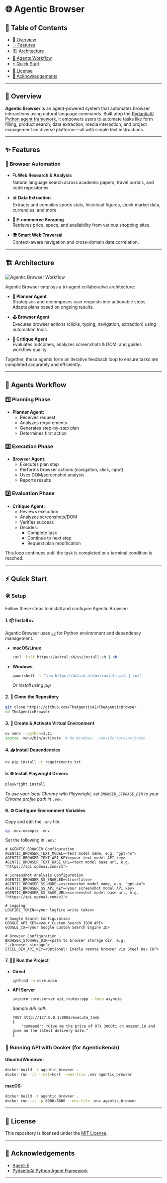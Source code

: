 # 🌐 Agentic Browser

## 📑 Table of Contents

- [📝 Overview](#overview)
- [✨ Features](#features)
- [🏗️ Architecture](#architecture)
- [🤖 Agents Workflow](#agents-workflow)
- [⚡ Quick Start](#quick-start)
- [📄 License](#license)
- [🙏 Acknowledgements](#acknowledgements)

---

## 📝 Overview

**Agentic Browser** is an agent-powered system that automates browser interactions using natural language commands. Built atop the [PydanticAI Python agent framework](https://github.com/pydantic/pydantic-ai), it empowers users to automate tasks like form filling, product search, data extraction, media interaction, and project management on diverse platforms—all with simple text instructions.

---

## ✨ Features

### 🧠 Browser Automation

- **🔍 Web Research & Analysis**  
  Natural language search across academic papers, travel portals, and code repositories.

- **📊 Data Extraction**  
  Extracts and compiles sports stats, historical figures, stock market data, currencies, and more.

- **🛒 E-commerce Scraping**  
  Retrieves price, specs, and availability from various shopping sites.

- **🌍 Smart Web Traversal**  
  Context-aware navigation and cross-domain data correlation.

---

## 🏗️ Architecture

![Agentic Browser Workflow](ta_browser_workflow.png)

Agentic Browser employs a tri-agent collaborative architecture:

- **🧩 Planner Agent**  
  Strategizes and decomposes user requests into actionable steps. Adapts plans based on ongoing results.

- **🕹️ Browser Agent**  
  Executes browser actions (clicks, typing, navigation, extraction) using automation tools.

- **🔬 Critique Agent**  
  Evaluates outcomes, analyzes screenshots & DOM, and guides workflow quality.

Together, these agents form an iterative feedback loop to ensure tasks are completed accurately and efficiently.

---

## 🤖 Agents Workflow

### 1️⃣ Planning Phase  
- **Planner Agent:**  
  - Receives request  
  - Analyzes requirements  
  - Generates step-by-step plan  
  - Determines first action

### 2️⃣ Execution Phase  
- **Browser Agent:**  
  - Executes plan step  
  - Performs browser actions (navigation, click, input)  
  - Uses DOM/screenshot analysis  
  - Reports results

### 3️⃣ Evaluation Phase  
- **Critique Agent:**  
  - Reviews execution  
  - Analyzes screenshots/DOM  
  - Verifies success  
  - Decides:  
    - Complete task  
    - Continue to next step  
    - Request plan modification

This loop continues until the task is completed or a terminal condition is reached.

---

## ⚡ Quick Start

### 🛠️ Setup

Follow these steps to install and configure Agentic Browser:

#### 1. 📦 Install `uv`

Agentic Browser uses [`uv`](https://github.com/astral-sh/uv) for Python environment and dependency management.

- **macOS/Linux**
  ```bash
  curl -LsSf https://astral.sh/uv/install.sh | sh
  ```
- **Windows**
  ```bash
  powershell -c "irm https://astral.sh/uv/install.ps1 | iex"
  ```
  _Or install using pip_

#### 2. 🚀 Clone the Repository
```bash
git clone https://github.com/TheAgenticAI/TheAgenticBrowser
cd TheAgenticBrowser
```

#### 3. 🐍 Create & Activate Virtual Environment
```bash
uv venv --python=3.11
source .venv/bin/activate  # On Windows: .venv\Scripts\activate
```

#### 4. 📥 Install Dependencies
```bash
uv pip install -r requirements.txt
```

#### 5. 🌐 Install Playwright Drivers
```bash
playwright install
```
*To use your local Chrome with Playwright, set `BROWSER_STORAGE_DIR` to your Chrome profile path in `.env`.*

#### 6. ⚙️ Configure Environment Variables
Copy and edit the `.env` file:
```bash
cp .env.example .env
```
Set the following in `.env`:
```
# AGENTIC_BROWSER Configuration
AGENTIC_BROWSER_TEXT_MODEL=<text model name, e.g. "gpt-4o">
AGENTIC_BROWSER_TEXT_API_KEY=<your text model API key>
AGENTIC_BROWSER_TEXT_BASE_URL=<text model base url, e.g. "https://api.openai.com/v1">

# Screenshot Analysis Configuration
AGENTIC_BROWSER_SS_ENABLED=<true/false>
AGENTIC_BROWSER_SS_MODEL=<screenshot model name, e.g. "gpt-4o">
AGENTIC_BROWSER_SS_API_KEY=<your screenshot model API key>
AGENTIC_BROWSER_SS_BASE_URL=<screenshot model base url, e.g. "https://api.openai.com/v1">

# Logging
LOGFIRE_TOKEN=<your logfire write token>

# Google Search Configuration
GOOGLE_API_KEY=<your Custom Search JSON API>
GOOGLE_CX=<your Google Custom Search Engine ID>

# Browser Configuration
BROWSER_STORAGE_DIR=<path to browser storage dir, e.g. "./browser_storage">
STEEL_DEV_API_KEY=<Optional: Enable remote browser via Steel Dev CDP>
```

#### 7. 🏃‍♂️ Run the Project
- **Direct**
  ```bash
  python3 -m core.main
  ```
- **API Server**
  ```bash
  uvicorn core.server.api_routes:app --loop asyncio
  ```
  _Sample API call:_
  ```http
  POST http://127.0.0.1:8000/execute_task
  {
      "command": "Give me the price of RTX 3060ti on amazon.in and give me the latest delivery date."
  }
  ```

### 🐳 Running API with Docker (for AgenticBench)

#### Ubuntu/Windows:
```bash
docker build -t agentic_browser .
docker run -it --net=host --env-file .env agentic_browser
```
#### macOS:
```bash
docker build -t agentic_browser .
docker run -it -p 8000:8000 --env-file .env agentic_browser
```

---

## 📄 License

This repository is licensed under the [MIT License](LICENSE).

---

## 🙏 Acknowledgements

- [Agent-E](https://github.com/EmergenceAI/Agent-E?tab=readme-ov-file)
- [PydanticAI Python Agent Framework](https://github.com/pydantic/pydantic-ai)

---

